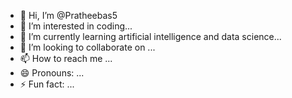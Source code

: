 - 👋 Hi, I’m @Pratheebas5
- 👀 I’m interested in coding...
- 🌱 I’m currently learning artificial intelligence and data science...
- 💞️ I’m looking to collaborate on ...
- 📫 How to reach me ...
- 😄 Pronouns: ...
- ⚡ Fun fact: ...

<!---
Pratheebas5/Pratheebas5 is a ✨ special ✨ repository because its `README.md` (this file) appears on your GitHub profile.
You can click the Preview link to take a look at your changes.
--->
